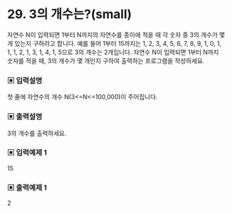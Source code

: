 # 29. 3의 개수는?(small)

자연수 N이 입력되면 1부터 N까지의 자연수를 종이에 적을 때 각 숫자 중 3의 개수가 몇 개 있는지 구하려고 합니다.
예를 들어 1부터 15까지는 1, 2, 3, 4, 5, 6, 7, 8, 9, 1, 0, 1, 1, 1, 2, 1, 3, 1, 4, 1, 5으로 3의 개수는 2개입니다.
자연수 N이 입력되면 1부터 N까지 숫자를 적을 때, 3의 개수가 몇 개인지 구하여 출력하는 프로그램을 작성하세요.

### ▣ 입력설명

첫 줄에 자연수의 개수 N(3<=N<=100,000)이 주어집니다.

### ▣ 출력설명

3의 개수를 출력하세요.

### ▣ 입력예제 1 

15

### ▣ 출력예제 1

2
